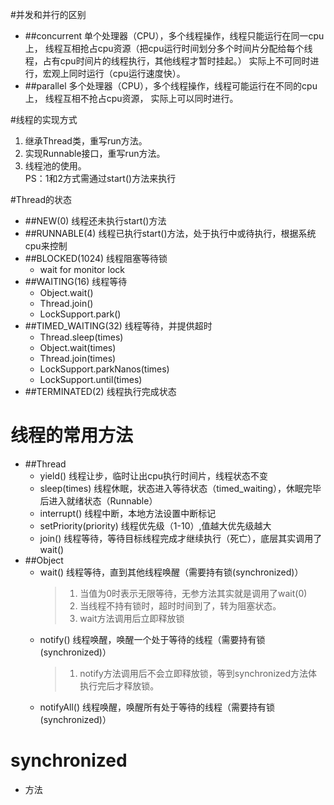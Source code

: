 #并发和并行的区别
- ##concurrent
    单个处理器（CPU），多个线程操作，线程只能运行在同一cpu上，
    线程互相抢占cpu资源（把cpu运行时间划分多个时间片分配给每个线程，占有cpu时间片的线程执行，其他线程才暂时挂起。）
    实际上不可同时进行，宏观上同时运行（cpu运行速度快）。
- ##parallel 
    多个处理器（CPU），多个线程操作，线程可能运行在不同的cpu上，
    线程互相不抢占cpu资源，
    实际上可以同时进行。

#线程的实现方式
1. 继承Thread类，重写run方法。
2. 实现Runnable接口，重写run方法。
3. 线程池的使用。  
PS：1和2方式需通过start()方法来执行

#Thread的状态
- ##NEW(0)
    线程还未执行start()方法
- ##RUNNABLE(4)
    线程已执行start()方法，处于执行中或待执行，根据系统cpu来控制
- ##BLOCKED(1024)
    线程阻塞等待锁
    - wait for monitor lock
- ##WAITING(16)
    线程等待
    - Object.wait()
    - Thread.join()
    - LockSupport.park()
- ##TIMED_WAITING(32)
    线程等待，并提供超时
    - Thread.sleep(times)
    - Object.wait(times)
    - Thread.join(times)
    - LockSupport.parkNanos(times)
    - LockSupport.until(times)
-  ##TERMINATED(2)
    线程执行完成状态
    
# 线程的常用方法
- ##Thread
    - yield() 线程让步，临时让出cpu执行时间片，线程状态不变
    - sleep(times) 线程休眠，状态进入等待状态（timed_waiting），休眠完毕后进入就绪状态（Runnable）
    - interrupt() 线程中断，本地方法设置中断标记
    - setPriority(priority) 线程优先级（1-10）,值越大优先级越大
    - join() 线程等待，等待目标线程完成才继续执行（死亡），底层其实调用了wait()
- ##Object
    - wait() 线程等待，直到其他线程唤醒（需要持有锁(synchronized)）
        > 1. 当值为0时表示无限等待，无参方法其实就是调用了wait(0)
        > 2. 当线程不持有锁时，超时时间到了，转为阻塞状态。
        > 3. wait方法调用后立即释放锁
    - notify() 线程唤醒，唤醒一个处于等待的线程（需要持有锁(synchronized)）
        > 1. notify方法调用后不会立即释放锁，等到synchronized方法体执行完后才释放锁。
    - notifyAll() 线程唤醒，唤醒所有处于等待的线程（需要持有锁(synchronized)）
    
# synchronized
- 方法
 


    

    



 


